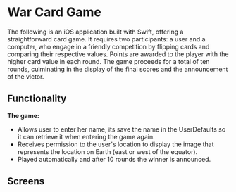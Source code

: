 # War Card Game
The following is an iOS application built with Swift, offering a straightforward card game. 
It requires two participants: a user and a computer, who engage in a friendly competition by flipping cards and comparing their respective values. 
Points are awarded to the player with the higher card value in each round. 
The game proceeds for a total of ten rounds, culminating in the display of the final scores and the announcement of the victor.

## Functionality 
**The game:** 
- Allows user to enter her name, its save the name in the UserDefaults so it can retrieve it when entering the game again.
- Receives permission to the user's location to display the image that represents the location on Earth (east or west of the equator).
- Played automatically and after 10 rounds the winner is announced.

## Screens 
